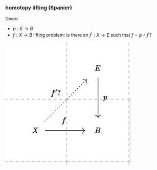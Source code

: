 ### homotopy lifting (Spanier)

Given:
- $p: E \rightarrow B$
- $f: X \rightarrow B$ 
  lifting problem: is there an $f^{\prime}:X \rightarrow E$ such that $f=p\circ f^{\prime}$?

![](figures\lifting.png)
